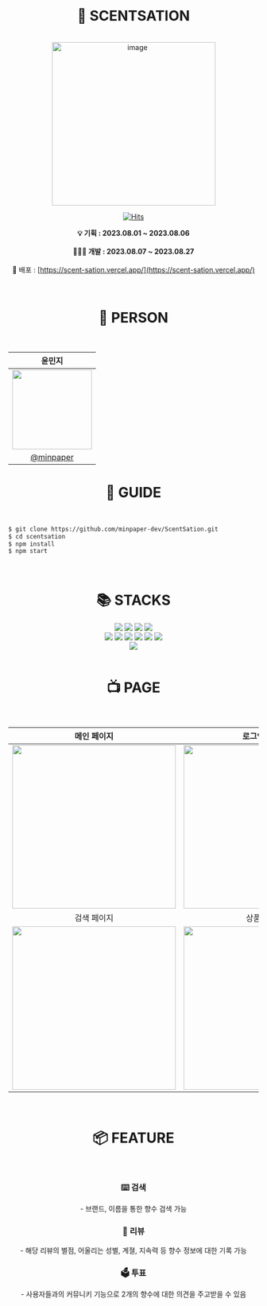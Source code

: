 <br />
<div align=center><h1>💫 SCENTSATION</h1></div>
<br />

<div align="center">
  <img width="329" alt="image" src="https://github.com/minpaper-dev/ScentSation/assets/137516352/cf64a970-61e9-4fe8-91dd-420bffb16d9e" />

<br />

[![Hits](https://hits.seeyoufarm.com/api/count/incr/badge.svg?url=https%3A%2F%2Fgithub.com%2Fminpaper-dev%2FScentSation&count_bg=%23E9DACD&title_bg=%23555555&icon=react.svg&icon_color=%23E7E7E7&title=TODAY&edge_flat=false)](https://hits.seeyoufarm.com)

**💡 기획 : 2023.08.01 ~ 2023.08.06**
<br /><br />
**👩🏻‍💻 개발 : 2023.08.07 ~ 2023.08.27**
<br /><br />
🚀 배포 : [https://scent-sation.vercel.app/](https://scent-sation.vercel.app/) <br>

</div>

<br />
<div align=center><h1>👥 PERSON</h1></div>
<br />
<div align="center">

|                                                            윤민지                                                             |
| :---------------------------------------------------------------------------------------------------------------------------: |
| <img width="160px" src="https://github.com/minpaper-dev/ScentSation/assets/137516352/7f40b042-f45c-40ae-b445-e1283205cd61" /> |
|                                           [@minpaper](https://github.com/minpaper)                                            |

</div>

<div align=center><h1>🛫 GUIDE</h1></div>
<br />

```bash
$ git clone https://github.com/minpaper-dev/ScentSation.git
$ cd scentsation
$ npm install
$ npm start
```

<br />

<div align=center><h1>📚 STACKS</h1></div>

<div align=center>
  <img src="https://img.shields.io/badge/npm-CB3837?style=for-the-badge&logo=npm&logoColor=white">
  <img src="https://img.shields.io/badge/Visual%20Studio%20Code-007ACC?style=for-the-badge&logo=Visual%20Studio%20Code&logoColor=white">
  <img src="https://img.shields.io/badge/Git-F05032?style=for-the-badge&logo=Git&logoColor=white">
  <img src="https://img.shields.io/badge/GitHub-181717?style=for-the-badge&logo=GitHub&logoColor=white">
<br />
<img src="https://img.shields.io/badge/html5-E34F26?style=for-the-badge&logo=html5&logoColor=white">
<img src="https://img.shields.io/badge/css-1572B6?style=for-the-badge&logo=css3&logoColor=white">
<img src="https://img.shields.io/badge/javascript-F7DF1E?style=for-the-badge&logo=javascript&logoColor=black">
<img src="https://img.shields.io/badge/firebase-FFCA28?style=for-the-badge&logo=firebase&logoColor=white">
<img src="https://img.shields.io/badge/react-61DAFB?style=for-the-badge&logo=react&logoColor=black">
<img src="https://img.shields.io/badge/node.js-339933?style=for-the-badge&logo=Node.js&logoColor=white">
 <br />
<img src="https://img.shields.io/badge/Notion-000000?style=for-the-badge&logo=Notion&logoColor=white">
</div>

<br />
<div align=center><h1>📺 PAGE</h1></div>
<br />

|                                                        메인 페이지                                                         |                                                       로그인 페이지                                                        |                                                        필터 페이지                                                         |
| :------------------------------------------------------------------------------------------------------------------------: | :------------------------------------------------------------------------------------------------------------------------: | :------------------------------------------------------------------------------------------------------------------------: |
| <img width="329" src="https://github.com/minpaper-dev/ScentSation/assets/137516352/f4a1f21b-96ee-40ad-a3d1-37f7ce953d8b"/> | <img width="329" src="https://github.com/minpaper-dev/ScentSation/assets/137516352/916f37e8-331a-4fa0-b5db-d3abffca26cb"/> | <img width="329" src="https://github.com/minpaper-dev/ScentSation/assets/137516352/ca4c1741-abf7-4038-891d-e1c127a9abf0"/> |
|                                                        검색 페이지                                                         |                                                        상품 페이지                                                         |                                                        투표 페이지                                                         |
| <img width="329" src="https://github.com/minpaper-dev/ScentSation/assets/137516352/f244c1f3-5992-4112-baa8-650f332d7f78"/> | <img width="329" src="https://github.com/minpaper-dev/ScentSation/assets/137516352/50d70587-3471-467d-9f06-09ee5d624534"/> | <img width="329" src="https://github.com/minpaper-dev/ScentSation/assets/137516352/53d306f6-e5ba-4c32-9d93-ec085e34df1d"/> |

<br />
<div align=center><h1>📦 FEATURE</h1></div>
<br />
<div align=center>
<h3>⌨️  검색 </h3>
- 브랜드, 이름을 통한 향수 검색 가능

<h3>💬  리뷰 </h3>
- 해당 리뷰의 별점, 어울리는 성별, 계졀, 지속력 등 향수 정보에 대한 기록 가능

<h3>🗳️  투표 </h3>
- 사용자들과의 커뮤니키 기능으로 2개의 향수에 대한 의견을 주고받을 수 있음
</div>
